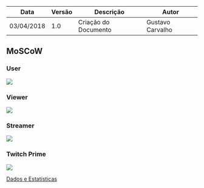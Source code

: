 |Data|Versão|Descrição|Autor|
|----|------|---------|-----|
|03/04/2018|1.0|Criação do Documento|Gustavo Carvalho|

## MoSCoW
### User
![](https://raw.githubusercontent.com/gabrielziegler3/Requisitos-2018-1/master/imagens/Imagens_MoSCoW/moscow_user.png)
### Viewer
![](https://raw.githubusercontent.com/gabrielziegler3/Requisitos-2018-1/master/imagens/Imagens_MoSCoW/moscow_viewer.png)
### Streamer
![](https://raw.githubusercontent.com/gabrielziegler3/Requisitos-2018-1/master/imagens/Imagens_MoSCoW/moscow_streamer.png)
### Twitch Prime
![](https://raw.githubusercontent.com/gabrielziegler3/Requisitos-2018-1/master/imagens/Imagens_MoSCoW/moscow_twitch_prime.png)

[Dados e Estatísticas](https://github.com/gabrielziegler3/Requisitos-2018-1/wiki/Dados-e-Estat%C3%ADsticas)